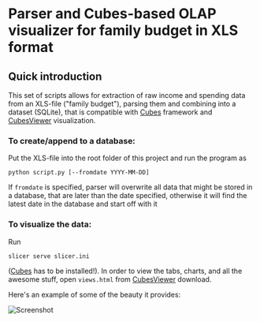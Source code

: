 # Parser and Cubes-based OLAP visualizer for family budget in XLS format

## Quick introduction

This set of scripts allows for extraction of raw income and spending
data from an XLS-file ("family budget"), parsing them and combining
into a dataset (SQLite), that is compatible with [Cubes][1] framework and
[CubesViewer][2] visualization.

### To create/append to a database:
Put the XLS-file into the root folder of this project and run the
program as

```python script.py [--fromdate YYYY-MM-DD]```

If `fromdate` is specified, parser will overwrite all data that might
be stored in a database, that are later than the date specified,
otherwise it will find the latest date in the database and start off
with it

### To visualize the data:

Run

```slicer serve slicer.ini```

([Cubes][1] has to be installed!). In order to view the tabs, charts,
and all the awesome stuff, open `views.html` from [CubesViewer][2]
download.

Here's an example of some of the beauty it provides:

![Screenshot](/images/fambudget1.png "Example of visualization")

[1]: https://pythonhosted.org/cubes/index.html
[2]: http://www.cubesviewer.com/